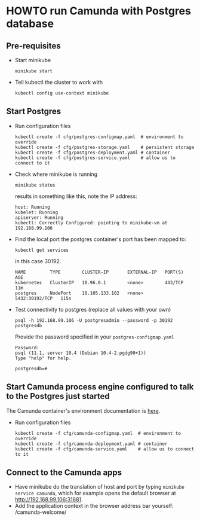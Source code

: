 HOWTO run Camunda with Postgres database
========================================

Pre-requisites
--------------
- Start minikube
  ```
  minikube start
  ```
- Tell kubectl the cluster to work with
  ```
  kubectl config use-context minikube
  ```

Start Postgres
--------------

- Run configuration files
  ```
  kubectl create -f cfg/postgres-configmap.yaml  # environment to override
  kubectl create -f cfg/postgres-storage.yaml    # persistent storage
  kubectl create -f cfg/postgres-deployment.yaml # container
  kubectl create -f cfg/postgres-service.yaml    # allow us to connect to it
  ```
  
- Check where minikube is running
  ```
  minikube status
  ```
  results in something like this, note the IP address:
  ```
  host: Running
  kubelet: Running
  apiserver: Running
  kubectl: Correctly Configured: pointing to minikube-vm at 192.168.99.106
  ```
- Find the local port the postgres container's port has been mapped to:
  ```
  kubectl get services
  ```
  in this case 30192.
  ```
  NAME         TYPE        CLUSTER-IP       EXTERNAL-IP   PORT(S)          AGE
  kubernetes   ClusterIP   10.96.0.1        <none>        443/TCP          11m
  postgres     NodePort    10.105.133.102   <none>        5432:30192/TCP   115s
  ```
- Test connectivity to postgres (replace all values with your own)
  ```
  psql -h 192.168.99.106 -U postgresadmin --password -p 30192 postgresdb
  ```
  Provide the password specified in your `postgres-configmap.yaml`
  ```
  Password: 
  psql (11.1, server 10.4 (Debian 10.4-2.pgdg90+1))
  Type "help" for help.

  postgresdb=# 
  ```

Start Camunda process engine configured to talk to the Postgres just started
------------------------------------------------------------------------------

The Camunda container's environment documentation is [here](https://github.com/camunda/docker-camunda-bpm-platform/blob/master/README.md).

- Run configuration files
  ```
  kubectl create -f cfg/camunda-configmap.yaml  # environment to override
  kubectl create -f cfg/camunda-deployment.yaml # container
  kubectl create -f cfg/camunda-service.yaml    # allow us to connect to it
  ```

Connect to the Camunda apps
---------------------------

- Have minikube do the translation of host and port by typing `minikube service camunda`, which for example opens the default browser at http://192.168.99.106:31681.
- Add the application context in the browser address bar yourself: /camunda-welcome/
